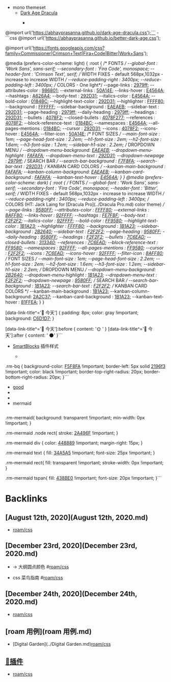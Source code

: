 - mono themeset
    - [Dark Age Dracula](https://github.com/abhayprasanna/abhayprasanna.github.io)
        - ```javascript
@import url('https://abhayprasanna.github.io/dark-age-dracula.css');```
    - ```css
@import url('https://abhayprasanna.github.io/better-dark-age.css');

@import url('https://fonts.googleapis.com/css?family=Commissioner|Crimson+Text|Fira+Code|Bitter|Work+Sans');

@media (prefers-color-scheme: light) {
  :root {
    /* FONTS */
    --global-font             : 'Work Sans', sans-serif;
    --secondary-font          : 'Fira Code', monospace;
    --header-font             : 'Crimson Text', serif;
    /* WIDTH FIXES - default 568px,1032px - increase to increase WIDTH */
    --reduce-padding-right    : 3400px;
    --reduce-padding-left     : 3400px;
    /* COLORS - One light*/
    --page-links              : [2979ff](../2979ff.md);
    --attributes-color        : [986801](../986801.md);
    --external-links          : [50A14E](../50A14E.md);
    --links-hover             : [E4564A](../E4564A.md);
    --hashtags                : [A626A4](../A626A4.md);
    --body-text               : [292D31](../292D31.md);
    --italics-color           : [E4564A](../E4564A.md);
    --bold-color              : [0184BC](../0184BC.md);
    --highlight-text-color    : [292D31](../292D31.md);
    --highlighter             : [FFFF80](../FFFF80.md);
    --background              : [FFFFFF](../FFFFFF.md);
    --sidebar-background      : [EAEAEB](../EAEAEB.md);
    --sidebar-text            : [292D31](../292D31.md);
    --page-heading            : [2979ff](../2979ff.md);
    --daily-heading           : [2979ff](../2979ff.md);
    --headings                : [292D31](../292D31.md);
    --bullets                 : [4078F2](../4078F2.md);
    --closed-bullets          : [4078F277](../4078F277.md);
    --references              : [4078F2](../4078F2.md);
    --block-reference-text    : [0184BC](../0184BC.md);
    --namespaces              : [E4564A](../E4564A.md);
    --all-pages-mentions      : [0184BC](../0184BC.md);
    --cursor                  : [292D31](../292D31.md);
    --icons                   : [4078F2](../4078F2.md);
    --icons-hover             : [E4564A](../E4564A.md);
    --filter-icon             : [50A14E](../50A14E.md);
    /* FONT SIZES */
    --main-font-size          : 1em;
    --page-head-font-size     : 2.2em;
    --h1-font-size            : 2em;
    --h2-font-size            : 1.6em;
    --h3-font-size            : 1.2em;
    --sidebar-h1-size         : 2.2em;
    /* DROPDOWN MENU */
    --dropdown-menu-background: [EAEAEB](../EAEAEB.md);
    --dropdown-menu-highlight : [FAFAFA](../FAFAFA.md);
    --dropdown-menu-text      : [292D31](../292D31.md);
    --dropdown-newpage        : [2979ff](../2979ff.md);
    /* SEARCH BAR */
    --search-bar-background   : [F7F8FA](../F7F8FA.md);
    --search-bar-text         : [292D31](../292D31.md);
    /* KANBAN CARD COLORS */
    --kanban-main-background  : [FAFAFA](../FAFAFA.md);
    --kanban-column-background: [EAEAEB](../EAEAEB.md);
    --kanban-card-background  : [FAFAFA](../FAFAFA.md);
    --kanban-text-hover       : [E4564A](../E4564A.md);
  }
}
@media (prefers-color-scheme: dark) {
  :root {
    /* FONTS */
    --global-font             : 'Work Sans', sans-serif;
    --secondary-font          : 'Fira Code', monospace;
    --header-font             : 'Bitter', serif;
    /* WIDTH FIXES - default 568px,1032px - increase to increase WIDTH */
    --reduce-padding-right    : 3400px;
    --reduce-padding-left     : 3400px;
    /* COLORS (HT: Jack Laing for [Dracula Pro](../Dracula Pro.md) color theme) */
    --page-links              : [9580FF](../9580FF.md);
    --attributes-color        : [FFFF80](../FFFF80.md);
    --external-links          : [8AFF80](../8AFF80.md);
    --links-hover             : [92FFFF](../92FFFF.md);
    --hashtags                : [FE7FBF](../FE7FBF.md);
    --body-text               : [F2F2F2](../F2F2F2.md);
    --italics-color           : [92FFFF](../92FFFF.md);
    --bold-color              : [FF9580](../FF9580.md);
    --highlight-text-color    : [1B1A23](../1B1A23.md);
    --highlighter             : [FFFF80](../FFFF80.md);
    --background              : [1B1A23](../1B1A23.md);
    --sidebar-background      : [2B2640](../2B2640.md);
    --sidebar-text            : [F2F2F2](../F2F2F2.md);
    --page-heading            : [9580FF](../9580FF.md);
    --daily-heading           : [9580FF](../9580FF.md);
    --headings                : [F2F2F2](../F2F2F2.md);
    --bullets                 : [7C6EAD](../7C6EAD.md);
    --closed-bullets          : [313340](../313340.md);
    --references              : [7C6EAD](../7C6EAD.md);
    --block-reference-text    : [FF9580](../FF9580.md);
    --namespaces              : [92FFFF](../92FFFF.md);
    --all-pages-mentions      : [FF9580](../FF9580.md);
    --cursor                  : [F2F2F2](../F2F2F2.md);
    --icons                   : [7C6EAD](../7C6EAD.md);
    --icons-hover             : [92FFFF](../92FFFF.md);
    --filter-icon             : [8AFF80](../8AFF80.md);
    /* FONT SIZES */
    --main-font-size          : 1em;
    --page-head-font-size     : 2.2em;
    --h1-font-size            : 2em;
    --h2-font-size            : 1.6em;
    --h3-font-size            : 1.2em;
    --sidebar-h1-size         : 2.2em;
    /* DROPDOWN MENU */
    --dropdown-menu-background: [2B2640](../2B2640.md);
    --dropdown-menu-highlight : [1B1A23](../1B1A23.md);
    --dropdown-menu-text      : [F2F2F2](../F2F2F2.md);
    --dropdown-newpage        : [9580FF](../9580FF.md);
    /* SEARCH BAR */
    --search-bar-background   : [1B1A23](../1B1A23.md);
    --search-bar-text         : [F2F2F2](../F2F2F2.md);
    /* KANBAN CARD COLORS */
    --kanban-main-background  : [1B1A23](../1B1A23.md);
    --kanban-column-background: [2A2C37](../2A2C37.md);
    --kanban-card-background  : [1B1A23](../1B1A23.md);
    --kanban-text-hover       : [81FFEA](../81FFEA.md);
  }
}


[data-link-title^='🍚 今天'] {
  padding: 8px;
  color: gray !important;
  background: [C6D1D7](../C6D1D7.md);
}

[data-link-title^='🍚 今天']:before {
  content: '🌞 '
}
[data-link-title^='🍚 今天']:after {
  content: ' 🌑'
}```
- [SmartBlocks](../SmartBlocks.md) 插件样式
    - ```css
.rm-bq {
    background-color: [F5F8FA](../F5F8FA.md) !important;
    border-left: 5px solid [2196f3](../2196f3.md) !important;
  	color: black !important;
  	border-top-right-radius: 20px;
  	border-bottom-right-radius: 20px;
}```
- [good](../good.md)
- 
- 
- mermaid
    ```javascript
.rm-mermaid{
  background: transparent !important;
  min-width: 0px !important;
}

.rm-mermaid .node rect{
  stroke: [2A496F](../2A496F.md) !important;
}

.rm-mermaid div
{
  color: [448889](../448889.md) !important;
  margin-right: 15px;
}

.rm-mermaid text
{
  fill: [34A5A5](../34A5A5.md) !important;
  font-size: 25px !important;
}

.rm-mermaid rect{
  fill: transparent !important;
  stroke-width: 0px !important;
}

.rm-mermaid tspan{
  fill: [438BE0](../438BE0.md) !important;
  font-size: 20px !important;
}```

# Backlinks
## [August 12th, 2020](August 12th, 2020.md)
- [roam/css](../roam/css.md)

## [December 23rd, 2020](December 23rd, 2020.md)
- -> 大纲圆点颜色 #[roam/css](../roam/css.md)

- css 菜鸟指南 #[roam/css](../roam/css.md)

## [December 24th, 2020](December 24th, 2020.md)
- [roam/css](../roam/css.md)

## [roam 用例](roam 用例.md)
- [Digital Garden](../Digital Garden.md)[roam/css](../roam/css.md)

## [🎫插件](🎫插件.md)
- [roam/css](../roam/css.md)

